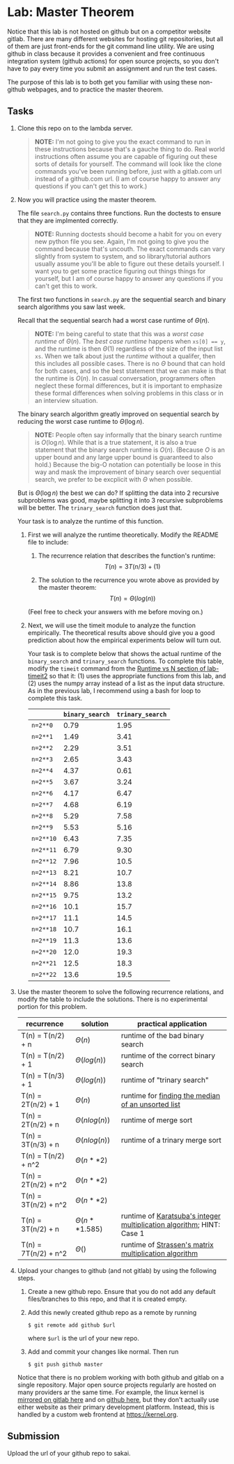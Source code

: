 # Lab: Master Theorem

Notice that this lab is not hosted on github but on a competitor website gitlab.
There are many different websites for hosting git repositories,
but all of them are just front-ends for the git command line utility.
We are using github in class because it provides a convenient and free continuous integration system (github actions) for open source projects,
so you don't have to pay every time you submit an assignment and run the test cases.

The purpose of this lab is to both get you familiar with using these non-github webpages, and to practice the master theorem.

## Tasks

1. Clone this repo on to the lambda server.

    > **NOTE:**
    > I'm not going to give you the exact command to run in these instructions because that's a gauche thing to do.
    > Real world instructions often assume you are capable of figuring out these sorts of details for yourself.
    > The command will look like the clone commands you've been running before, just with a gitlab.com url instead of a github.com url.
    > (I am of course happy to answer any questions if you can't get this to work.)

1. Now you will practice using the master theorem.

    The file `search.py` contains three functions.
    Run the doctests to ensure that they are implmented correctly.

    > **NOTE:**
    > Running doctests should become a habit for you on every new python file you see.
    > Again, I'm not going to give you the command because that's uncouth.
    > The exact commands can vary slightly from system to system,
    > and so library/tutorial authors usually assume you'll be able to figure out these details yourself.
    > I want you to get some practice figuring out things things for yourself,
    > but I am of course happy to answer any questions if you can't get this to work.

    The first two functions in `search.py` are the sequential search and binary search algorithms you saw last week.

    Recall that the sequential search had a worst case runtime of $\Theta(n)$.

    > **NOTE:**
    > I'm being careful to state that this was a *worst case runtime* of $\Theta(n)$.
    > The *best case runtime* happens when `xs[0] == y`,
    > and the runtime is then $\Theta(1)$ regardless of the size of the input list `xs`.
    > When we talk about just the *runtime* without a qualifer,
    > then this includes all possible cases.
    > There is no $\Theta$ bound that can hold for both cases,
    > and so the best statement that we can make is that the runtime is $O(n)$.
    > In casual conversation, programmers often neglect these formal differences,
    > but it is important to emphasize these formal differences when solving problems in this class or in an interview situation.

    The binary search algorithm greatly improved on sequential search by reducing the worst case runtime to $\Theta(\log n)$.

    > **NOTE:**
    > People often say informally that the binary search runtime is $O(\log n)$.
    > While that is a true statement, it is also a true statement that the binary search runtime is $O(n)$.
    > (Because $O$ is an upper bound and any large upper bound is guaranteed to also hold.)
    > Because the big-O notation can potentially be loose in this way and mask the improvement of binary search over sequential search,
    > we prefer to be excplicit with $\Theta$ when possible.

    But is $\Theta(\log n)$ the best we can do?
    If splitting the data into 2 recursive subproblems was good,
    maybe splitting it into 3 recursive subproblems will be better.
    The `trinary_search` function does just that.

    Your task is to analyze the runtime of this function.

    1. First we will analyze the runtime theoretically.
        Modify the README file to include:
    
        1. The recurrence relation that describes the function's runtime:
            $$T(n) = 3T(n/3) + (1)$$

        1. The solution to the recurrence you wrote above as provided by the master theorem:
            $$T(n) = \Theta(log(n))$$

        (Feel free to check your answers with me before moving on.)
    
    1. Next, we will use the timeit module to analyze the function empirically.
        The theoretical results above should give you a good prediction about how the empirical experiments below will turn out.

        Your task is to complete below that shows the actual runtime of the `binary_search` and `trinary_search` functions.
        To complete this table, modify the `timeit` command from the [Runtime vs N section of lab-timeit2](https://github.com/mikeizbicki/lab-timeit2#runtime-vs-n) so that it: (1) uses the appropriate functions from this lab, and (2) uses the numpy array instead of a list as the input data structure.
        As in the previous lab, I recommend using a bash for loop to complete this task.

        |                | `binary_search`               | `trinary_search`          |
        | -------------- | ----------------------------- | ------------------------- | 
        | `n=2**0`       |0.79                           |1.95                       |
        | `n=2**1`       |1.49                           |3.41                       |
        | `n=2**2`       |2.29                           |3.51                       |
        | `n=2**3`       |2.65                           |3.43                       |
        | `n=2**4`       |4.37                           |0.61                       |
        | `n=2**5`       |3.67                           |3.24                       |
        | `n=2**6`       |4.17                           |6.47                       |
        | `n=2**7`       |4.68                           |6.19                       |
        | `n=2**8`       |5.29                           |7.58                       |
        | `n=2**9`       |5.53                           |5.16                       |
        | `n=2**10`      |6.43                           |7.35                       |
        | `n=2**11`      |6.79                           |9.30                       |
        | `n=2**12`      |7.96                           |10.5                       |
        | `n=2**13`      |8.21                           |10.7                       |
        | `n=2**14`      |8.86                           |13.8                       |
        | `n=2**15`      |9.75                           |13.2                       |
        | `n=2**16`      |10.1                           |15.7                       |
        | `n=2**17`      |11.1                           |14.5                       |
        | `n=2**18`      |10.7                           |16.1                       |
        | `n=2**19`      |11.3                           |13.6                       |
        | `n=2**20`      |12.0                           |19.3                       |
        | `n=2**21`      |12.5                           |18.3                       |
        | `n=2**22`      |13.6                           |19.5                       |


1. Use the master theorem to solve the following recurrence relations,
    and modify the table to include the solutions.
    There is no experimental portion for this problem.

    | recurrence           | solution                       | practical application                     |
    | -------------------- | ------------------------------ | ----------------------------------------- |
    | T(n) = T(n/2) + n    | $\Theta(n                    )$ | runtime of the bad binary search          |
    | T(n) = T(n/2) + 1    | $\Theta(log(n)                    )$ | runtime of the correct binary search      |
    | T(n) = T(n/3) + 1    | $\Theta(log(n)                    )$ | runtime of "trinary search"               |
    | T(n) = 2T(n/2) + 1   | $\Theta(n                    )$ | runtime for [finding the median of an unsorted list](https://en.wikipedia.org/wiki/Quickselect) |
    | T(n) = 2T(n/2) + n   | $\Theta(nlog(n)                    )$ | runtime of merge sort                     |
    | T(n) = 3T(n/3) + n   | $\Theta(nlog(n)                    )$ | runtime of a trinary merge sort           |
    | T(n) = T(n/2) + n^2  | $\Theta(n**2                    )$ |                                           |
    | T(n) = 2T(n/2) + n^2 | $\Theta(n**2                    )$ |                                           |
    | T(n) = 3T(n/2) + n^2 | $\Theta(n**2                    )$ |                                           |
    | T(n) = 3T(n/2) + n   | $\Theta(n**1.585                   )$ | runtime of [Karatsuba's integer multiplication algorithm](https://en.wikipedia.org/wiki/Karatsuba_algorithm); HINT: Case 1 |
    | T(n) = 7T(n/2) + n^2 | $\Theta(                    )$ | runtime of [Strassen's matrix multiplication algorithm](https://en.wikipedia.org/wiki/Strassen_algorithm) |

1. Upload your changes to github (and not gitlab) by using the following steps.

    1. Create a new github repo.
        Ensure that you do not add any default files/branches to this repo, and that it is created empty.

    1. Add this newly created github repo as a remote by running
        ```
        $ git remote add github $url
        ```
        where `$url` is the url of your new repo.

    1. Add and commit your changes like normal.
        Then run
        ```
        $ git push github master
        ```
    
    Notice that there is no problem working with both github and gitlab on a single repository.
    Major open source projects regularly are hosted on many providers ar the same time.
    For example, the linux kernel is [mirrored on gitlab here](https://gitlab.com/linux-kernel/linux) and on [github here](https://github.com/torvalds/linux),
    but they don't actually use either website as their primary development platform.
    Instead, this is handled by a custom web frontend at <https://kernel.org>.

## Submission

Upload the url of your github repo to sakai.
